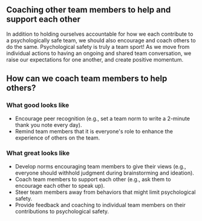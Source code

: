## Coaching other team members to help and support each other

In addition to holding ourselves accountable for how we each contribute to a psychologically safe team, we should also encourage and coach others to do the same. Psychological safety is truly a team sport! As we move from individual actions to having an ongoing and shared team conversation, we raise our expectations for one another, and create positive momentum.

## How can we coach team members to help others?

### What good looks like

+ Encourage peer recognition (e.g., set a team norm to write a 2-minute thank you note every day).
+ Remind team members that it is everyone's role to enhance the experience of others on the team.

### What great looks like

+ Develop norms encouraging team members to give their views (e.g., everyone should withhold judgment during brainstorming and ideation).
+ Coach team members to support each other (e.g., ask them to encourage each other to speak up).
+ Steer team members away from behaviors that might limit psychological safety.
+ Provide feedback and coaching to individual team members on their contributions to psychological safety.
